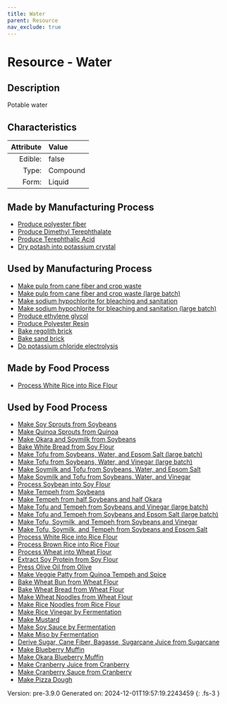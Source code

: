 ```yaml
---
title: Water
parent: Resource
nav_exclude: true
---
```

# Resource - Water

## Description
Potable water

## Characteristics

| Attribute      | Value |
|--------:|:------|
|Edible:|false|
|Type:|Compound|
|Form:|Liquid|
 
## Made by Manufacturing Process

- [Produce polyester fiber](../process/produce-polyester-fiber.html)
- [Produce Dimethyl Terephthalate](../process/produce-dimethyl-terephthalate.html)
- [Produce Terephthalic Acid](../process/produce-terephthalic-acid.html)
- [Dry potash into potassium crystal](../process/dry-potash-into-potassium-crystal.html)

## Used by Manufacturing Process

- [Make pulp from cane fiber and crop waste](../process/make-pulp-from-cane-fiber-and-crop-waste.html)
- [Make pulp from cane fiber and crop waste (large batch)](../process/make-pulp-from-cane-fiber-and-crop-waste--large-batch-.html)
- [Make sodium hypochlorite for bleaching and sanitation](../process/make-sodium-hypochlorite-for-bleaching-and-sanitation.html)
- [Make sodium hypochlorite for bleaching and sanitation (large batch)](../process/make-sodium-hypochlorite-for-bleaching-and-sanitation--large-batch-.html)
- [Produce ethylene glycol](../process/produce-ethylene-glycol.html)
- [Produce Polyester Resin](../process/produce-polyester-resin.html)
- [Bake regolith brick](../process/bake-regolith-brick.html)
- [Bake sand brick](../process/bake-sand-brick.html)
- [Do potassium chloride electrolysis](../process/do-potassium-chloride-electrolysis.html)


## Made by Food Process

- [Process White Rice into Rice Flour](../food/process-white-rice-into-rice-flour.html)

    
## Used by Food Process

- [Make Soy Sprouts from Soybeans](../food/make-soy-sprouts-from-soybeans.html)
- [Make Quinoa Sprouts from Quinoa](../food/make-quinoa-sprouts-from-quinoa.html)
- [Make Okara and Soymilk from Soybeans](../food/make-okara-and-soymilk-from-soybeans.html)
- [Bake White Bread from Soy Flour](../food/bake-white-bread-from-soy-flour.html)
- [Make Tofu from Soybeans, Water, and Epsom Salt (large batch)](../food/make-tofu-from-soybeans--water--and-epsom-salt--large-batch-.html)
- [Make Tofu from Soybeans, Water, and Vinegar (large batch)](../food/make-tofu-from-soybeans--water--and-vinegar--large-batch-.html)
- [Make Soymilk and Tofu from Soybeans, Water, and Epsom Salt](../food/make-soymilk-and-tofu-from-soybeans--water--and-epsom-salt.html)
- [Make Soymilk and Tofu from Soybeans, Water, and Vinegar](../food/make-soymilk-and-tofu-from-soybeans--water--and-vinegar.html)
- [Process Soybean into Soy Flour](../food/process-soybean-into-soy-flour.html)
- [Make Tempeh from Soybeans](../food/make-tempeh-from-soybeans.html)
- [Make Tempeh from half Soybeans and half Okara](../food/make-tempeh-from-half-soybeans-and-half-okara.html)
- [Make Tofu and Tempeh from Soybeans and Vinegar (large batch)](../food/make-tofu-and-tempeh-from-soybeans-and-vinegar--large-batch-.html)
- [Make Tofu and Tempeh from Soybeans and Epsom Salt (large batch)](../food/make-tofu-and-tempeh-from-soybeans-and-epsom-salt--large-batch-.html)
- [Make Tofu, Soymilk, and Tempeh from Soybeans and Vinegar](../food/make-tofu--soymilk--and-tempeh-from-soybeans-and-vinegar.html)
- [Make Tofu, Soymilk, and Tempeh from Soybeans and Epsom Salt](../food/make-tofu--soymilk--and-tempeh-from-soybeans-and-epsom-salt.html)
- [Process White Rice into Rice Flour](../food/process-white-rice-into-rice-flour.html)
- [Process Brown Rice into Rice Flour](../food/process-brown-rice-into-rice-flour.html)
- [Process Wheat into Wheat Flour](../food/process-wheat-into-wheat-flour.html)
- [Extract Soy Protein from Soy Flour](../food/extract-soy-protein-from-soy-flour.html)
- [Press Olive Oil from Olive](../food/press-olive-oil-from-olive.html)
- [Make Veggie Patty from Quinoa Tempeh and Spice](../food/make-veggie-patty-from-quinoa-tempeh-and-spice.html)
- [Bake Wheat Bun from Wheat Flour](../food/bake-wheat-bun-from-wheat-flour.html)
- [Bake Wheat Bread from Wheat Flour](../food/bake-wheat-bread-from-wheat-flour.html)
- [Make Wheat Noodles from Wheat Flour](../food/make-wheat-noodles-from-wheat-flour.html)
- [Make Rice Noodles from Rice Flour](../food/make-rice-noodles-from-rice-flour.html)
- [Make Rice Vinegar by Fermentation](../food/make-rice-vinegar-by-fermentation.html)
- [Make Mustard](../food/make-mustard.html)
- [Make Soy Sauce by Fermentation](../food/make-soy-sauce-by-fermentation.html)
- [Make Miso by Fermentation](../food/make-miso-by-fermentation.html)
- [Derive Sugar, Cane Fiber, Bagasse, Sugarcane Juice from Sugarcane](../food/derive-sugar--cane-fiber--bagasse--sugarcane-juice-from-sugarcane.html)
- [Make Blueberry Muffin](../food/make-blueberry-muffin.html)
- [Make Okara Blueberry Muffin](../food/make-okara-blueberry-muffin.html)
- [Make Cranberry Juice from Cranberry](../food/make-cranberry-juice-from-cranberry.html)
- [Make Cranberry Sauce from Cranberry](../food/make-cranberry-sauce-from-cranberry.html)
- [Make Pizza Dough](../food/make-pizza-dough.html)


Version: pre-3.9.0 Generated on: 2024-12-01T19:57:19.2243459
{: .fs-3 }
